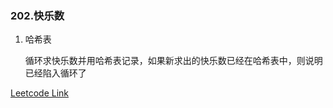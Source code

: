 ### 202.快乐数

1. 哈希表
   
   循环求快乐数并用哈希表记录，如果新求出的快乐数已经在哈希表中，则说明已经陷入循环了
   
[Leetcode Link](https://leetcode-cn.com/problems/happy-number/)